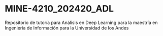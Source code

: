 # MINE-4210_202420_ADL
Repositorio de tutoría para Análisis en Deep Learning para la maestría en Ingeniería de Información para la Universidad de los Andes
